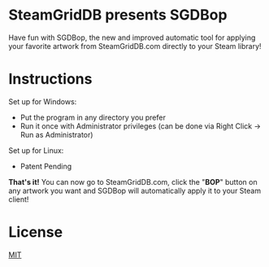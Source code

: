 # SteamGridDB presents SGDBop
Have fun with SGDBop, the new and improved automatic tool for applying your favorite artwork from SteamGridDB.com directly to your Steam library!

# Instructions
Set up for Windows:
- Put the program in any directory you prefer
- Run it once with Administrator privileges (can be done via Right Click -> Run as Administrator)

Set up for Linux:
- Patent Pending

**That's it!** You can now go to SteamGridDB.com, click the "**BOP**" button on any artwork you want and SGDBop will automatically apply it to your Steam client!

# License
[MIT](LICENSE.md)
